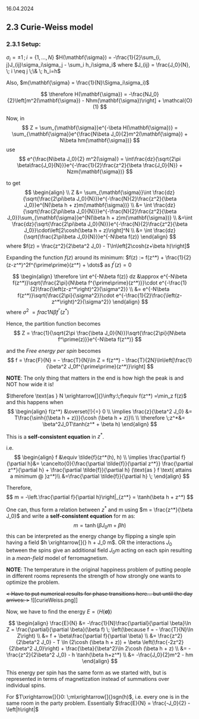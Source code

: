 16.04.2024

## 2.3 Curie-Weiss model

### 2.3.1 Setup: 

$\sigma_i = \pm 1\, ;\, i = \{1, \dots ,N\}$
$H(\mathbf{\sigma}) = -\frac{1}{2}\sum_{i, j}J_{ij}\sigma_i\sigma_j - \sum_i h_i\sigma_i$
where $J_{ij} = \frac{J_0}{N}, \; i \neq j \;\& \; h_i=h$

Also, $m(\mathbf{\sigma} = \frac{1}{N}\Sigma_i\sigma_i)$

$$
\therefore H(\mathbf{\sigma}) = -\frac{NJ_0}{2}\left[m^2(\mathbf{\sigma}) - Nhm(\mathbf{\sigma})\right] + \mathcal{O}(1)
$$

Now, in
$$
Z = \sum_{\mathbf{\sigma}}e^{-\beta H(\mathbf{\sigma})} = \sum_{\mathbf{\sigma}}e^{\frac{N\beta J_0}{2}m^2(\mathbf{\sigma}) + N\beta hm(\mathbf{\sigma})}
$$
use $$
e^{\frac{N\beta J_0}{2} m^2(\sigma)} = \int\frac{dz}{\sqrt{2\pi \beta\frac{J_0}{N}}}e^{-\frac{1}{2}\frac{z^2}{\beta \frac{J_0}{N}} + Nzm(\mathbf{\sigma})}
$$

to get
$$
\begin{align} \\
Z &= \sum_{\mathbf{\sigma}}\int \frac{dz}{\sqrt{\frac{2\pi\beta J_0}{N}}}e^{-\frac{N}{2}\frac{z^2}{\beta J_0}}e^{N(\beta h + z)m(\mathbf{\sigma})} \\
&= \int \frac{dz}{\sqrt{\frac{2\pi\beta J_0}{N}}}e^{-\frac{N}{2}\frac{z^2}{\beta J_0}}\sum_{\mathbf{\sigma}}e^{N(\beta h + z)m(\mathbf{\sigma})} \\
&=\int \frac{dz}{\sqrt{\frac{2\pi\beta J_0}{N}}}e^{-\frac{N}{2}\frac{z^2}{\beta J_0}}\cdot\left[2\cosh(\beta h + z)\right]^N \\
&= \int \frac{dz}{\sqrt{\frac{2\pi\beta J_0}{N}}}e^{-N\beta f(z)}
\end{align}
$$
where $f(z) = \frac{z^2}{2\beta^2 J_0}  - T\ln\left[2\cosh(z+\beta h)\right]$

Expanding the function $f(z)$ around its minimum:
$f(z) := f(z^*) + \frac{1}{2}(z-z^*)^2f^{\prime\prime}(z^*) + \dots$ as $f^\prime(z) = 0$

$$
\begin{align}
\therefore \int e^{-N\beta f(z)} dz &\approx e^{-N\beta f(z^*)}\sqrt{\frac{2\pi}{N\beta f^{\prime\prime}(z^*)}}\cdot e^{-\frac{1}{2}\frac{\left(z-z^*\right)^2}{\sigma^2}} \\
&= e^{-N\beta f(z^*)}\sqrt{\frac{2\pi}{\sigma^2}}\cdot e^{-\frac{1}{2}\frac{\left(z-z^*\right)^2}{\sigma^2}}
\end{align}
$$
where $\sigma^2 \ = frac{1}{N\beta f^{\prime\prime}(z^*)}$

Hence, the partition function becomes 
$$
Z = \frac{1}{\sqrt{2\pi \frac{\beta J_0}{N}}}\sqrt{\frac{2\pi}{N\beta f^\prime(z)}}e^{-N\beta f(z^*)}
$$

and the *Free energy per spin* becomes
$$
f = \frac{F}{N} = - \frac{T}{N}\ln Z = f(z^*) - \frac{T}{2N}\ln\left[\frac{1}{\beta^2 J_0f^{\prime\prime}(z^*)}\right]
$$

**NOTE**: The only thing that matters in the end is how high the peak is and NOT how wide it is!

$\therefore \text{as } N \xrightarrow[]{}\infty:\;f\equiv f(z^*) =\min_z f(z)$
and this happens when 
$$
\begin{align}
f(z^*) &\overset{!}{=} 0 \\
\implies \frac{z}{\beta^2 J_0} &= T\frac{\sinh{(\beta h + z)}}{\cosh (\beta h + z)}\\ \\
\therefore \;z^*&= \beta^2J_0T\tanh(z^* + \beta h)
\end{align}
$$

This is a **self-consistent equation** in $z^*$.

i.e. $$
\begin{align}
f &\equiv \tilde{f}(z^*(h), h) \\
\implies \frac{\partial f}{\partial h}&= \cancelto{0}{\frac{\partial \tilde{f}}{\partial z^*}} \frac{\partial z^*}{\partial h} + \frac{\partial \tilde{f}}{\partial h}  (\text{as } f \text{ attains a minimum @ }z^*)\\
&=\frac{\partial \tilde{f}}{\partial h} \; 
\end{align}
$$

Therefore,
$$
m = -\left.\frac{\partial f}{\partial h}\right|_{z^*} = \tanh(\beta h + z^*)
$$

One can, thus form a relation between $z^*$ and m using $m = \frac{z^*}{\beta J_0}$ and write a **self-consistent equation** for m as:
$$
m = \tanh(\beta J_0 m + \beta h)
$$
this can be interpreted as the energy change by flipping  a single spin having a field $h \xrightarrow[]{} h + J_0 m$. OR the interactions $J_0$ between the spins give an additional field $J_0 m$  acting on each spin resulting in a *mean-field* model of ferromagnetism.

**NOTE**: The temperature in the original happiness problem of  putting people in different rooms represents the strength of how strongly one wants to optimize the problem.

~~< Have to put numerical results for phase transitions here... but until the day arrives: >~~
![[curieWeiss.png]]

Now, we have to find the energy $E = \langle H(\mathbf{\sigma)}\rangle$

$$
\begin{align}
\frac{E}{N} &= -\frac{1}{N}\frac{\partial}{\partial \beta}\ln Z = \frac{\partial}{\partial \beta}(\beta f) \; \left(\because f = - \frac{T}{N}\ln Z\right) \\
&= f + \beta\frac{\partial f}{\partial \beta} \\
&= \frac{z^2}{2\beta^2 J_0} - T \ln (2\cosh (\beta h + z)) + \beta \left(\frac{-2z^2}{2\beta^2 J_0}\right) + \frac{\beta}{\beta^2}\ln 2\cosh (\beta h + z) \\
&= -\frac{z^2}{2\beta^2 J_0} - h \tanh(\beta h+z^*) \\
&= -\frac{J_0}{2}m^2 - hm
\end{align}
$$

This energy per spin has the same form as we started with, but is represented in terms of magnetization instead of summations over individual spins.

For $T\xrightarrow[]{}0: \;m\xrightarrow[]{}sgn(h)$, i.e. every one is in the same room in the party problem. Essentially $\frac{E}{N} = \frac{-J_0}{2} - \left|h\right|$

